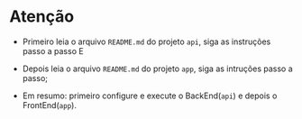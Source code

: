 # Atenção
- Primeiro leia o arquivo `README.md` do projeto `api`, siga as instruções passo a passo E
- Depois leia o arquivo `README.md` do projeto `app`, siga as intruções passo a passo;

- Em resumo: primeiro configure e execute o BackEnd(`api`) e depois o FrontEnd(`app`).